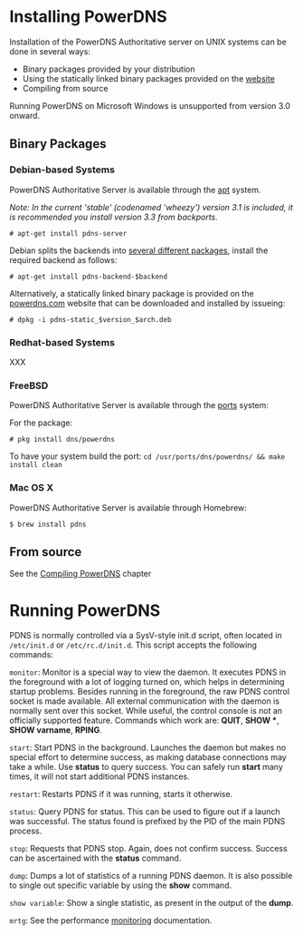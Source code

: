 # Installing PowerDNS
Installation of the PowerDNS Authoritative server on UNIX systems can be done in several ways:

  * Binary packages provided by your distribution
  * Using the statically linked binary packages provided on the [website](https://www.powerdns.com/downloads.html)
  * Compiling from source

Running PowerDNS on Microsoft Windows is unsupported from version 3.0 onward.

## Binary Packages
### Debian-based Systems
PowerDNS Authoritative Server is available through the [apt](https://packages.debian.org/stable/pdns-server) system.

*Note: In the current 'stable' (codenamed 'wheezy') version 3.1 is included, it is recommended you install version 3.3 from backports.*

`# apt-get install pdns-server`

Debian splits the backends into [several different packages](https://packages.debian.org/stable/pdns-backend), install the required backend as follows:

`# apt-get install pdns-backend-$backend`

Alternatively, a statically linked binary package is provided on the [powerdns.com](https://www.powerdns.com/downloads.html) website that can be downloaded and installed by issueing:

`# dpkg -i pdns-static_$version_$arch.deb`

### Redhat-based Systems
XXX

### FreeBSD
PowerDNS Authoritative Server is available through the [ports](http://www.freshports.org/dns/powerdns/) system:

For the package:

`# pkg install dns/powerdns`

To have your system build the port:
`cd /usr/ports/dns/powerdns/ && make install clean`

### Mac OS X
PowerDNS Authoritative Server is available through Homebrew:

`$ brew install pdns`

## From source
See the [Compiling PowerDNS](../appendix/compiling-powerdns.md) chapter

# Running PowerDNS
PDNS is normally controlled via a SysV-style init.d script, often located in `/etc/init.d` or `/etc/rc.d/init.d`. This script accepts the following commands:

`monitor`:
Monitor is a special way to view the daemon. It executes PDNS in the foreground with a lot of logging turned on, which helps in determining startup problems. Besides running in the foreground, the raw PDNS control socket is made available. All external communication with the daemon is normally sent over this socket. While useful, the control console is not an officially supported feature. Commands which work are: **QUIT**, **SHOW \***, **SHOW varname**, **RPING**.

`start`:
Start PDNS in the background. Launches the daemon but makes no special effort to determine success, as making database connections may take a while. Use **status** to query success. You can safely run **start** many times, it will not start additional PDNS instances.

`restart`:
Restarts PDNS if it was running, starts it otherwise.

`status`:
Query PDNS for status. This can be used to figure out if a launch was successful. The status found is prefixed by the PID of the main PDNS process.

`stop`:
Requests that PDNS stop. Again, does not confirm success. Success can be ascertained with the **status** command.

`dump`:
Dumps a lot of statistics of a running PDNS daemon. It is also possible to single out specific variable by using the **show** command.

`show variable`:
Show a single statistic, as present in the output of the **dump**.

`mrtg`:
See the performance [monitoring](../common/logging.md#performance-monitoring) documentation.

